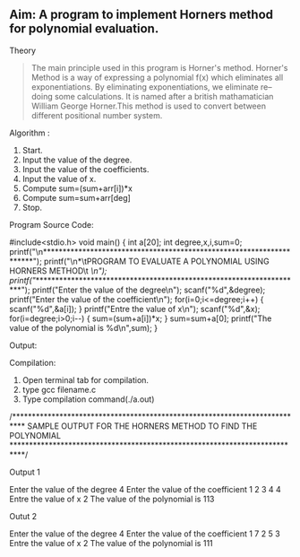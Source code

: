 ## Aim: A program to implement Horners method for polynomial evaluation.

Theory

> The main principle used in this program is Horner's method. Horner's Method is a way of expressing a polynomial f(x) which eliminates all exponentiations.  By eliminating exponentiations, we eliminate re–doing some calculations. It is named after a british mathamatician William George Horner.This method is used to convert between different positional number system.

Algorithm :

1. Start.
2. Input the value of the degree.
3. Input the value of the coefficients.
4. Input the value of x.
5. Compute sum=(sum+arr[i])*x
6. Compute sum=sum+arr[deg]
7. Stop.

Program Source Code:

#include<stdio.h>
void main()
{
	int a[20];
	int degree,x,i,sum=0;
	printf("\n*********************************************************************");
        printf("\n*\tPROGRAM TO EVALUATE A POLYNOMIAL USING HORNERS METHOD\t    *\n");
        printf("*********************************************************************");
	printf("Enter the value of the degree\n");
	scanf("%d",&degree);
	printf("Enter the value of the coefficient\n");
	for(i=0;i<=degree;i++)
	{
		scanf("%d",&a[i]);
	}
	printf("Entre the value of x\n");
	scanf("%d",&x);
	for(i=degree;i>0;i--)
	{
		sum=(sum+a[i])*x;
	}
	sum=sum+a[0];
	printf("The value of the polynomial is %d\n",sum);
}

Output:

Compilation:

1. Open terminal tab for compilation.
2. type gcc filename.c
3. Type compilation command(./a.out)

/***************************************************************************
       SAMPLE OUTPUT FOR THE HORNERS METHOD TO FIND THE POLYNOMIAL
***************************************************************************/

Output 1

Enter the value of the degree
4
Enter the value of the coefficient
1 2 3 4 4
Entre the value of x
2
The value of the polynomial is 113

Outut 2

Enter the value of the degree
4
Enter the value of the coefficient
1 7 2 5 3 
Entre the value of x
2
The value of the polynomial is 111
